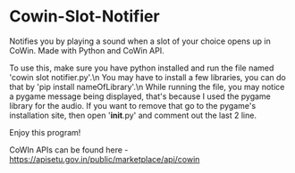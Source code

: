 # Cowin-Slot-Notifier
Notifies you by playing a sound when a slot of your choice opens up in CoWin. Made with Python and CoWin API.

To use this, make sure you have python installed and run the file named 'cowin slot notifier.py'.\n
You may have to install a few libraries, you can do that by 'pip install nameOfLibrary'.\n
While running the file, you may notice a pygame message being displayed, that's because I used the pygame library for the audio. If you want to remove that go to the pygame's installation site, then open '__init__.py' and comment out the last 2 line.

Enjoy this program!


CoWIn APIs can be found here - https://apisetu.gov.in/public/marketplace/api/cowin
